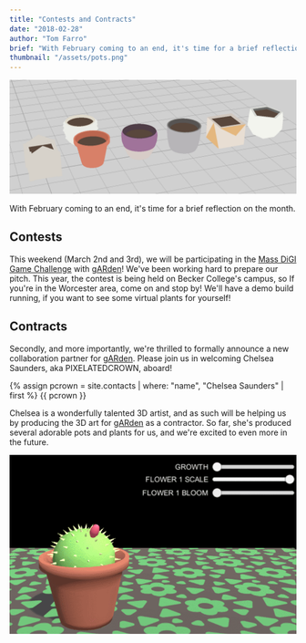 ```yaml
---
title: "Contests and Contracts"
date: "2018-02-28"
author: "Tom Farro"
brief: "With February coming to an end, it's time for a brief reflection on the month."
thumbnail: "/assets/pots.png"
---
```


![pots](../assets/pots.png)

With February coming to an end, it's time for a brief reflection on the month.

<!--more-->

## Contests

This weekend (March 2nd and 3rd), we will be participating in the [Mass DiGI Game Challenge][massdigi] with [gARden][garden]! We've been working hard to prepare our pitch. This year, the contest is being held on Becker College's campus, so If you're in the Worcester area, come on and stop by! We'll have a demo build running, if you want to see some virtual plants for yourself! 

## Contracts

Secondly, and more importantly, we're thrilled to formally announce a new collaboration partner for [gARden][garden]. Please join us in welcoming Chelsea Saunders, aka PIXELATEDCROWN, aboard!

<div class="contact">
{% assign pcrown = site.contacts | where: "name", "Chelsea Saunders" | first %}
{{ pcrown }}
</div>

Chelsea is a wonderfully talented 3D artist, and as such will be helping us by producing the 3D art for [gARden][garden] as a contractor. So far, she's produced several adorable pots and plants for us, and we're excited to even more in the future.

![pincushion](../assets/pincushion_sliders.gif)

[massdigi]: https://www.massdigi.org/gamechallenge/
[gARden]: ../games/garden